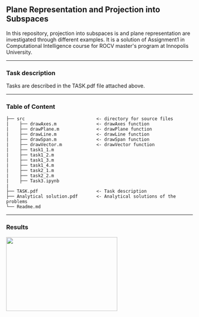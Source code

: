 ## Plane Representation and Projection into Subspaces 
In this repository, projection into subspaces is and  plane representation are investigated through different examples. It is a solution of Assignment1 in Computational Intelligence course for ROCV master's program at Innopolis University.

---
### Task description
Tasks are described in the TASK.pdf file attached above.  

---
### Table of Content 
```
├── src                           <- directory for source files
|    ├── drawAxes.m               <- drawAxes function
|    ├── drawPlane.m              <- drawPlane function
|    ├── drawLine.m               <- drawLine function
|    ├── drawSpan.m               <- drawSpan function
|    ├── drawVector.m             <- drawVector function
|    ├── task1_1.m   
|    ├── task1_2.m             
|    ├── task1_3.m             
|    ├── task1_4.m             
|    ├── task2_1.m             
|    ├── task2_2.m             
|    ├── Task3.ipynb
|
├── TASK.pdf                      <- Task description
├── Analytical solution.pdf       <- Analytical solutions of the problems               
└── Readme.md
```
---
### Results
<p align="left"><img src="https://user-images.githubusercontent.com/90580636/168076206-83792ca3-b8e0-48fa-8e19-f209cafcd7a8.png" width="300" height="200" /></p>
